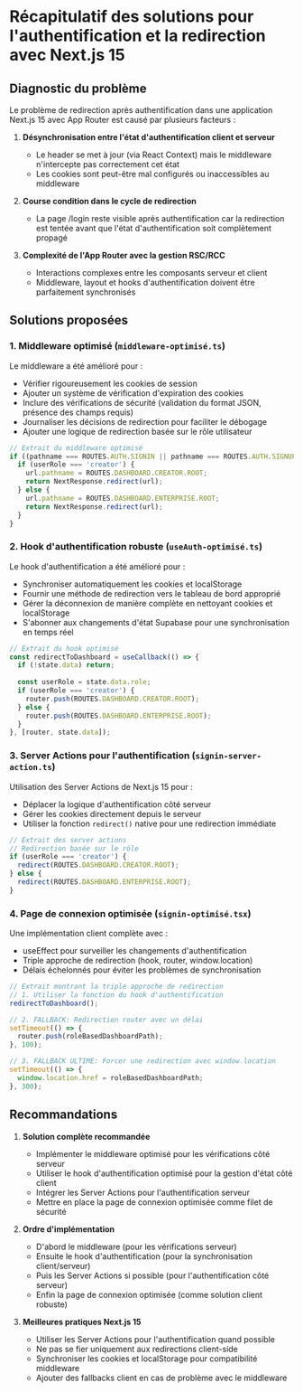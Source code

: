 # Récapitulatif des solutions pour l'authentification et la redirection avec Next.js 15

## Diagnostic du problème

Le problème de redirection après authentification dans une application Next.js 15 avec App Router est causé par plusieurs facteurs :

1. **Désynchronisation entre l'état d'authentification client et serveur**
   - Le header se met à jour (via React Context) mais le middleware n'intercepte pas correctement cet état
   - Les cookies sont peut-être mal configurés ou inaccessibles au middleware

2. **Course condition dans le cycle de redirection**
   - La page /login reste visible après authentification car la redirection est tentée avant que l'état d'authentification soit complètement propagé

3. **Complexité de l'App Router avec la gestion RSC/RCC**
   - Interactions complexes entre les composants serveur et client
   - Middleware, layout et hooks d'authentification doivent être parfaitement synchronisés

## Solutions proposées

### 1. Middleware optimisé (`middleware-optimisé.ts`)

Le middleware a été amélioré pour :
- Vérifier rigoureusement les cookies de session
- Ajouter un système de vérification d'expiration des cookies
- Inclure des vérifications de sécurité (validation du format JSON, présence des champs requis)
- Journaliser les décisions de redirection pour faciliter le débogage
- Ajouter une logique de redirection basée sur le rôle utilisateur

```javascript
// Extrait du middleware optimisé
if ((pathname === ROUTES.AUTH.SIGNIN || pathname === ROUTES.AUTH.SIGNUP) && isAuthenticated) {
  if (userRole === 'creator') {
    url.pathname = ROUTES.DASHBOARD.CREATOR.ROOT;
    return NextResponse.redirect(url);
  } else {
    url.pathname = ROUTES.DASHBOARD.ENTERPRISE.ROOT;
    return NextResponse.redirect(url);
  }
}
```

### 2. Hook d'authentification robuste (`useAuth-optimisé.ts`)

Le hook d'authentification a été amélioré pour :
- Synchroniser automatiquement les cookies et localStorage
- Fournir une méthode de redirection vers le tableau de bord approprié
- Gérer la déconnexion de manière complète en nettoyant cookies et localStorage
- S'abonner aux changements d'état Supabase pour une synchronisation en temps réel

```javascript
// Extrait du hook optimisé
const redirectToDashboard = useCallback(() => {
  if (!state.data) return;
  
  const userRole = state.data.role;
  if (userRole === 'creator') {
    router.push(ROUTES.DASHBOARD.CREATOR.ROOT);
  } else {
    router.push(ROUTES.DASHBOARD.ENTERPRISE.ROOT);
  }
}, [router, state.data]);
```

### 3. Server Actions pour l'authentification (`signin-server-action.ts`)

Utilisation des Server Actions de Next.js 15 pour :
- Déplacer la logique d'authentification côté serveur
- Gérer les cookies directement depuis le serveur
- Utiliser la fonction `redirect()` native pour une redirection immédiate

```javascript
// Extrait des server actions
// Redirection basée sur le rôle
if (userRole === 'creator') {
  redirect(ROUTES.DASHBOARD.CREATOR.ROOT);
} else {
  redirect(ROUTES.DASHBOARD.ENTERPRISE.ROOT);
}
```

### 4. Page de connexion optimisée (`signin-optimisé.tsx`)

Une implémentation client complète avec :
- useEffect pour surveiller les changements d'authentification
- Triple approche de redirection (hook, router, window.location)
- Délais échelonnés pour éviter les problèmes de synchronisation

```javascript
// Extrait montrant la triple approche de redirection
// 1. Utiliser la fonction du hook d'authentification
redirectToDashboard();

// 2. FALLBACK: Redirection router avec un délai
setTimeout(() => {
  router.push(roleBasedDashboardPath);
}, 100);

// 3. FALLBACK ULTIME: Forcer une redirection avec window.location
setTimeout(() => {
  window.location.href = roleBasedDashboardPath;
}, 300);
```

## Recommandations

1. **Solution complète recommandée**
   - Implémenter le middleware optimisé pour les vérifications côté serveur
   - Utiliser le hook d'authentification optimisé pour la gestion d'état côté client
   - Intégrer les Server Actions pour l'authentification serveur
   - Mettre en place la page de connexion optimisée comme filet de sécurité

2. **Ordre d'implémentation**
   - D'abord le middleware (pour les vérifications serveur)
   - Ensuite le hook d'authentification (pour la synchronisation client/serveur)
   - Puis les Server Actions si possible (pour l'authentification côté serveur)
   - Enfin la page de connexion optimisée (comme solution client robuste)

3. **Meilleures pratiques Next.js 15**
   - Utiliser les Server Actions pour l'authentification quand possible
   - Ne pas se fier uniquement aux redirections client-side
   - Synchroniser les cookies et localStorage pour compatibilité middleware
   - Ajouter des fallbacks client en cas de problème avec le middleware
